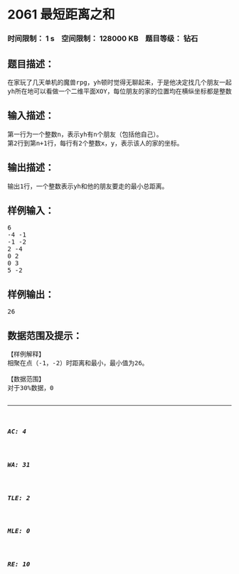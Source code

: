 # 2061 最短距离之和   
### 时间限制： 1 s&nbsp;&nbsp;&nbsp;&nbsp;空间限制： 128000 KB&nbsp;&nbsp;&nbsp;&nbsp;题目等级： 钻石  
## 题目描述：  

<pre>
在家玩了几天单机的魔兽rpg，yh顿时觉得无聊起来，于是他决定找几个朋友一起开黑。
yh所在地可以看做一个二维平面XOY，每位朋友的家的位置均在横纵坐标都是整数的点上，。由于yh和他的朋友都是神级宅男，都不想离开自己的家，经过一番商议他们决定，他们决定去一个人的家，使所有人到该人所在位置的距离和最小。由于常年玩魔兽rpg，yh和他的朋友们已经产生运动障碍，只能平行于x轴或y轴运动。你能帮yh找出这个最小距离吗？
</pre>
  
  
## 输入描述：  

<pre>
第一行为一个整数n，表示yh有n个朋友（包括他自己）。
第2行到第n+1行，每行有2个整数x，y，表示该人的家的坐标。
</pre>
  
  
## 输出描述：  

<pre>
输出1行，一个整数表示yh和他的朋友要走的最小总距离。
</pre>
  
  
## 样例输入：  

<pre>
6
-4 -1
-1 -2
2 -4
0 2
0 3
5 -2
</pre>
  
  
## 样例输出：  

<pre>
26
</pre>
  
  
## 数据范围及提示：  

<pre>
【样例解释】
相聚在点（-1，-2）时距离和最小，最小值为26。
 
【数据范围】
对于30%数据，0<N≤1000
对于100%数据，0<n≤100000，-10^9 ≤ x,y ≤ 10^9,t ≤10
</pre>
  
  
***  

##### AC: 4  
##### WA: 31  
##### TLE: 2  
##### MLE: 0  
##### RE: 10  
